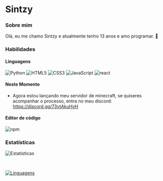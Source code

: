 
# Sintzy

### Sobre mim

Olá, eu me chamo Sintzy e atualmente tenho 13 anos e amo programar. 👋

### Habilidades

#### Linguagens

<img src="https://img.shields.io/badge/Python-04721A" alt="Python"/> <img src="https://img.shields.io/badge/HTML5-FA580C" alt="HTML5"/> 
<img src="https://img.shields.io/badge/CSS3-173FF2" alt="CSS3"/> <img src="https://img.shields.io/badge/JavaScript-ffc742" alt="JavaScript"/> 
<img src="https://img.shields.io/badge/React-.js-green" alt="react"/> 


#### Neste Momento
- Agora estou lançando meu servidor de minecraft, se quiseres acompanhar o processo, entra no meu discord: https://discord.gg/73vtAkuHvH


#### Editor de código

<img src="https://img.shields.io/badge/Visual--Studio--Code-1380B7" alt="npm"/>

### Estatísticas

![Estatísticas](https://github-readme-stats.vercel.app/api?username=sintzy&show_icons=true&theme=dracula) 
  
<br>
  
[![Linguagens](https://github-readme-stats.vercel.app/api/top-langs/?username=sintzy&layout=compact)](https://github.com/anuraghazra/github-readme-stats)
